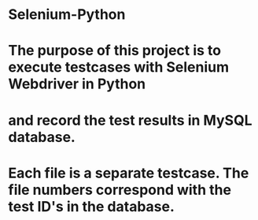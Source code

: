 # Selenium-Python
# The purpose of this project is to execute testcases with Selenium Webdriver in Python
# and record the test results in MySQL database.
# Each file is a separate testcase. The file numbers correspond with the test ID's in the database.
